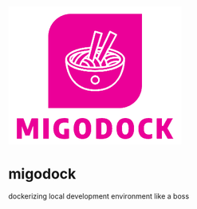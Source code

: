 ![migodock](https://github.com/dxtrleague/migodock/blob/master/assets/logo.png?raw=true)
# migodock
dockerizing local development environment like a boss
